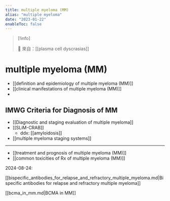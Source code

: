 ```yaml
---
title: multiple myeloma (MM)
alias: "multiple myeloma"
date: "2023-01-22"
enableToc: false
---
```


> [!info]
>
> 🌱 來自：[[plasma cell dyscrasias]]

# multiple myeloma (MM)

- [[definition and epidemiology of multiple myeloma (MM)]]
- [[clinical manifestations of multiple myeloma (MM)]]
-

## IMWG Criteria for Diagnosis of MM

- [[Diagnostic and staging evaluation of multiple myeloma]]
- [[SLiM-CRAB]]
  - ddx: [[amyloidosis]]
- [[multiple myeloma staging systems]]

---

- [[treatment and prognosis of multiple myeloma (MM)]]
- [[common toxicities of Rx of multiple myeloma (MM)]]

2024-08-24: 

[[bispecific_antibodies_for_relapse_and_refractory_multiple_myeloma.md|Bispecific antibodies for relapse and refractory multiple myeloma]]

[[bcma_in_mm.md|BCMA in MM]]
